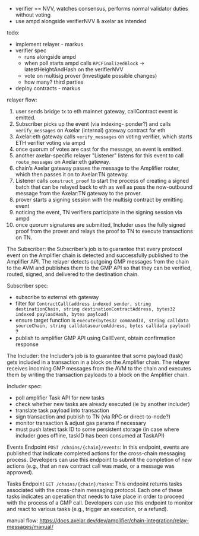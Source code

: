 - verifier == NVV, watches consensus, performs normal validator duties without voting
- use ampd alongside verifierNVV & axelar as intended

todo:

- implement relayer - markus
- verifier spec
  - runs alongside ampd
  - when poll starts ampd calls `RPCFinalizedBlock` -> latestHeightAndHash on the verifierNVV
  - vote on multisig prover (investigate possible changes)
  - how many? third parties
- deploy contracts - markus

relayer flow:

1. user sends bridge tx to eth mainnet gateway, callContract event is emitted.
2. Subscriber picks up the event (via indexing- ponder?) and calls `verify_messages` on Axelar (internal) gateway contract for eth
3. Axelar:eth gateway calls `verify_messages` on voting verifier, which starts ETH verifier voting via ampd
4. once quorum of votes are cast for the message, an event is emitted.
5. another axelar-specific relayer "Listener" listens for this event to call `route_messages` on Axelar:eth gateway.
6. chain’s Axelar gateway passes the message to the Amplifier router, which then passes it on to Axelar:TN gateway.
7. Listener calls `construct_proof` to start the process of creating a signed batch that can be relayed back to eth as well as pass the now-outbound message from the Axelar:TN gateway to the prover.
8. prover starts a signing session with the multisig contract by emitting event
9. noticing the event, TN verifiers participate in the signing session via ampd
10. once quorum signatures are submitted, Includer uses the fully signed proof from the prover and relays the proof to TN to execute transactions on TN.

The Subscriber: the Subscriber’s job is to guarantee that every protocol event on the Amplifier chain is detected and successfully published to the Amplifier API. The relayer detects outgoing GMP messages from the chain to the AVM and publishes them to the GMP API so that they can be verified, routed, signed, and delivered to the destination chain.

Subscriber spec:

- subscribe to external eth gateway
- filter for `ContractCall(address indexed sender, string destinationChain, string destinationContractAddress, bytes32 indexed payloadHash, bytes payload)`
- ensure target function is `execute(bytes32 commandId, string calldata sourceChain, string calldatasourceAddress, bytes calldata payload)` ?
- publish to amplifier GMP API using CallEvent, obtain confirmation response

The Includer: the Includer’s job is to guarantee that some payload (task) gets included in a transaction in a block on the Amplifier chain. The relayer receives incoming GMP messages from the AVM to the chain and executes them by writing the transaction payloads to a block on the Amplifier chain.

Includer spec:

- poll amplifier Task API for new tasks
- check whether new tasks are already executed (ie by another includer)
- translate task payload into transaction
- sign transaction and publish to TN (via RPC or direct-to-node?)
- monitor transaction & adjust gas params if necessary
- must push latest task ID to some persistent storage (in case where includer goes offline, taskID has been consumed at TaskAPI)

Events Endpoint `POST /chains/{chain}/events`:
In this endpoint, events are published that indicate completed actions for the cross-chain messaging process. Developers can use this endpoint to submit the completion of new actions (e.g., that an new contract call was made, or a message was approved).

Tasks Endpoint `GET /chains/{chain}/tasks`:
This endpoint returns tasks associated with the cross-chain messaging protocol. Each one of these tasks indicates an operation that needs to take place in order to proceed with the process of a GMP call. Developers can use this endpoint to monitor and react to various tasks (e.g., trigger an execution, or a refund).

manual flow:
https://docs.axelar.dev/dev/amplifier/chain-integration/relay-messages/manual/
